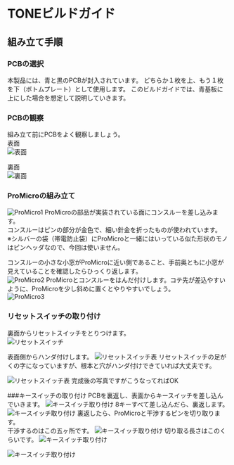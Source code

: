 # TONEビルドガイド
## 組み立て手順
### PCBの選択
本製品には、青と黒のPCBが封入されています。
どちらか１枚を上、もう１枚を下（ボトムプレート）として使用します。
このビルドガイドでは、青基板に上にした場合を想定して説明していきます。

### PCBの観察
組み立て前にPCBをよく観察しましょう。  
表面  
![表面](https://user-images.githubusercontent.com/5952961/59015603-53831d00-887a-11e9-9317-fc6034f22bb8.JPG)
  
裏面  
![裏面](https://user-images.githubusercontent.com/5952961/59015604-54b44a00-887a-11e9-970e-1b54efc60440.JPG)

### ProMicroの組み立て
![ProMicro1](https://user-images.githubusercontent.com/5952961/59015614-5b42c180-887a-11e9-92bd-fa32baa3fef1.JPG)
ProMicroの部品が実装されている面にコンスルーを差し込みます。  
コンスルーはピンの部分が金色で、細い針金を折ったものが使われています。  
※シルバーの袋（帯電防止袋）にProMicroと一緒にはいっている似た形状のモノはピンヘッダなので、今回は使いません。  
  
コンスルーの小さな小窓がProMicroに近い側であること、手前奥ともに小窓が見えていることを確認したらひっくり返します。  
![ProMicro2](https://user-images.githubusercontent.com/5952961/59015616-5da51b80-887a-11e9-8408-a7d9d0e1b51e.JPG)
ProMicroとコンスルーをはんだ付けします。コテ先が差込やすいように、ProMicroを少し斜めに置くとやりやすいでしょう。  
![ProMicro3](https://user-images.githubusercontent.com/5952961/59015626-63026600-887a-11e9-8832-33c9d1f8476a.JPG)



### リセットスイッチの取り付け
裏面からリセットスイッチをとりつけます。  
![リセットスイッチ](https://user-images.githubusercontent.com/5952961/59015608-5716a400-887a-11e9-9d98-709e4c4d751c.JPG)
   
表面側からハンダ付けします。
![リセットスイッチ表](https://user-images.githubusercontent.com/5952961/59015611-58e06780-887a-11e9-8a01-9fee2a655bb4.JPG)
リセットスイッチの足がくの字になっていますが、根本と穴がハンダ付けできていれば大丈夫です。
  
![リセットスイッチ表](https://user-images.githubusercontent.com/5952961/59017786-62b89980-887f-11e9-8f38-b8d8dbdde931.JPG)
完成後の写真ですがこうなってればOK  

###キースイッチの取り付け
PCBを裏返し、表面からキースイッチを差し込んでいきます。
![キースイッチ取り付け](https://user-images.githubusercontent.com/5952961/59015641-6ac20a80-887a-11e9-9752-d6244277618a.JPG)
8キーすべて差し込んだら、裏返します。   
![キースイッチ取り付け](https://user-images.githubusercontent.com/5952961/59015653-70b7eb80-887a-11e9-9d5d-cd56120fc6c0.JPG)
裏返したら、ProMicroと干渉するピンを切り取ります。  
干渉するのはこの五ヶ所です。
![キースイッチ取り付け](https://user-images.githubusercontent.com/5952961/59020329-b8dc0b80-8884-11e9-8480-6e56f675e81a.JPG)
切り取る長さはこのくらいです。
![キースイッチ取り付け](https://user-images.githubusercontent.com/5952961/59015750-a8bf2e80-887a-11e9-8151-5c1a863c8237.JPG)





![キースイッチ取り付け](https://user-images.githubusercontent.com/5952961/59015641-6ac20a80-887a-11e9-9752-d6244277618a.JPG)
